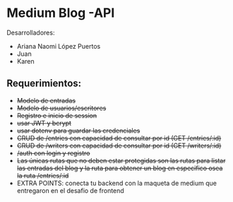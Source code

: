 # Medium Blog -API

Desarrolladores:

- Ariana Naomi López Puertos
- Juan
- Karen 


## Requerimientos:
- ~~Modelo de entradas~~   
- ~~Modelo de usuarios/escritores~~ 
- ~~Registro e inicio de session~~
- ~~usar JWT y bcrypt~~
- ~~usar dotenv para guardar las credenciales~~
- ~~CRUD de /entries con capacidad de consultar por id (GET /entries/:id)~~
- ~~CRUD de /writers con capacidad de consultar por id (GET /writers/:id)~~
- ~~/auth con login y registro~~
- ~~Las únicas rutas que no deben estar protegidas son las rutas para listar las entradas del blog y la ruta para obtener un blog en especifico osea la ruta /entries/:id~~
- EXTRA POINTS: conecta tu backend con la maqueta de medium que entregaron en el desafio de frontend

